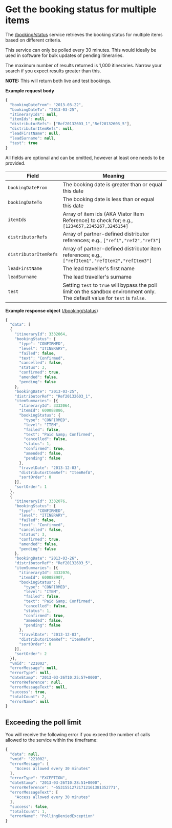# Get the booking status for multiple items

The [/booking/status](../../../../openapi/reference/operation/bookingStatus) service retrieves the booking status for multiple items based on different criteria.

This service can only be polled every 30 minutes. This would ideally be used in software for bulk updates of pending itineraries.

The maximum number of results returned is 1,000 itineraries. Narrow your search if you expect results greater than this.

**NOTE:** This will return both live and test bookings.

**Example request body**

```javascript
{
  "bookingDateFrom": "2013-03-22",
  "bookingDateTo": "2013-03-25",
  "itineraryIds": null,
  "itemIds": null,
  "distributorRefs": ["Ref20132603_1","Ref20132603_5"],
  "distributorItemRefs": null,
  "leadFirstName": null,
  "leadSurname": null,
  "test": true
}
```

All fields are optional and can be omitted, however at least one needs to be provided.

| Field | Meaning |
|-------|---------|
| `bookingDateFrom` | The booking date is greater than or equal this date |
| `bookingDateTo` | The booking date is less than or equal this date |
| `itemIds` | Array of item ids (AKA Viator Item Reference) to check for; e.g., `[1234657,2345267,3245154]` |
| `distributorRefs` | Array of partner-defined distributor references; e.g., `["ref1","ref2","ref3"]` |
| `distributorItemRefs` | Array of partner-defined distributor item references; e.g., `["refItem1","refItem2","refItem3"]` |
| `leadFirstName` | The lead traveller's first name |
| `leadSurname` | The lead traveller's surname |
| `test` | Setting `test` to `true` will bypass the poll limit on the sandbox environment only. The default value for `test` is `false`. |

**Example response object** ([/booking/status](../../../../openapi/reference/operation/bookingStatus))

```javascript
{
  "data": [
  {
    "itineraryId": 3332064,
    "bookingStatus": {
      "type": "CONFIRMED",
      "level": "ITINERARY",
      "failed": false,
      "text": "Confirmed",
      "cancelled": false,
      "status": 3,
      "confirmed": true,
      "amended": false,
      "pending": false
    },
    "bookingDate": "2013-03-25",
    "distributorRef": "Ref20132603_1",
    "itemSummaries": [{
      "itineraryId": 3332064,
      "itemId": 600088886,
      "bookingStatus": {
        "type": "CONFIRMED",
        "level": "ITEM",
        "failed": false,
        "text": "Paid &amp; Confirmed",
        "cancelled": false,
        "status": 1,
        "confirmed": true,
        "amended": false,
        "pending": false
      },
      "travelDate": "2013-12-03",
      "distributorItemRef": "ItemRefA",
      "sortOrder": 0
    }],
    "sortOrder": 1
  },
  {
    "itineraryId": 3332076,
    "bookingStatus": {
      "type": "CONFIRMED",
      "level": "ITINERARY",
      "failed": false,
      "text": "Confirmed",
      "cancelled": false,
      "status": 3,
      "confirmed": true,
      "amended": false,
      "pending": false
    },
    "bookingDate": "2013-03-26",
    "distributorRef": "Ref20132603_5",
    "itemSummaries": [{
      "itineraryId": 3332076,
      "itemId": 600088907,
      "bookingStatus": {
        "type": "CONFIRMED",
        "level": "ITEM",
        "failed": false,
        "text": "Paid &amp; Confirmed",
        "cancelled": false,
        "status": 1,
        "confirmed": true,
        "amended": false,
        "pending": false
      },
      "travelDate": "2013-12-03",
      "distributorItemRef": "ItemRefA",
      "sortOrder": 0
    }],
    "sortOrder": 2
  }],
  "vmid": "221002",
  "errorMessage": null,
  "errorType": null,
  "dateStamp": "2013-03-26T10:25:57+0000",
  "errorReference": null,
  "errorMessageText": null,
  "success": true,
  "totalCount": 2,
  "errorName": null
}
```

## Exceeding the poll limit

You will receive the following error if you exceed the number of calls allowed to the service within the timeframe:

```javascript
{
  "data": null,
  "vmid": "221002",
  "errorMessage": [
    "Access allowed every 30 minutes"
  ],
  "errorType": "EXCEPTION",
  "dateStamp": "2013-03-26T10:28:51+0000",
  "errorReference": "~55315512721712161381352771",
  "errorMessageText": [
    "Access allowed every 30 minutes"
  ],
  "success": false,
  "totalCount": 1,
  "errorName": "PollingDeniedException"
}
```
